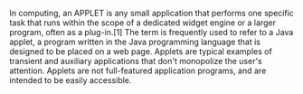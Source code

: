 In computing, an APPLET is any small application that performs one specific task that runs within the scope of a dedicated widget engine or a larger program, often as a plug-in.[1] The term is frequently used to refer to a Java applet, a program written in the Java programming language that is designed to be placed on a web page. Applets are typical examples of transient and auxiliary applications that don't monopolize the user's attention. Applets are not full-featured application programs, and are intended to be easily accessible.
